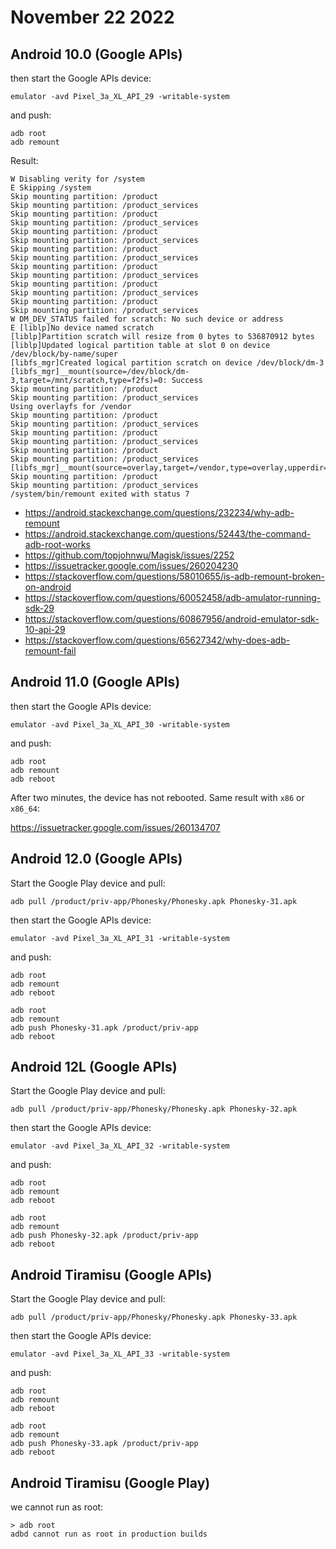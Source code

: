 # November 22 2022

## Android 10.0 (Google APIs)

then start the Google APIs device:

~~~
emulator -avd Pixel_3a_XL_API_29 -writable-system
~~~

and push:

~~~
adb root
adb remount
~~~

Result:

~~~
W Disabling verity for /system
E Skipping /system
Skip mounting partition: /product
Skip mounting partition: /product_services
Skip mounting partition: /product
Skip mounting partition: /product_services
Skip mounting partition: /product
Skip mounting partition: /product_services
Skip mounting partition: /product
Skip mounting partition: /product_services
Skip mounting partition: /product
Skip mounting partition: /product_services
Skip mounting partition: /product
Skip mounting partition: /product_services
Skip mounting partition: /product
Skip mounting partition: /product_services
W DM_DEV_STATUS failed for scratch: No such device or address
E [liblp]No device named scratch
[liblp]Partition scratch will resize from 0 bytes to 536870912 bytes
[liblp]Updated logical partition table at slot 0 on device /dev/block/by-name/super
[libfs_mgr]Created logical partition scratch on device /dev/block/dm-3
[libfs_mgr]__mount(source=/dev/block/dm-3,target=/mnt/scratch,type=f2fs)=0: Success
Skip mounting partition: /product
Skip mounting partition: /product_services
Using overlayfs for /vendor
Skip mounting partition: /product
Skip mounting partition: /product_services
Skip mounting partition: /product
Skip mounting partition: /product_services
Skip mounting partition: /product
Skip mounting partition: /product_services
[libfs_mgr]__mount(source=overlay,target=/vendor,type=overlay,upperdir=/mnt/scratch/overlay/vendor/upper)=0
Skip mounting partition: /product
Skip mounting partition: /product_services
/system/bin/remount exited with status 7
~~~

- https://android.stackexchange.com/questions/232234/why-adb-remount
- https://android.stackexchange.com/questions/52443/the-command-adb-root-works
- https://github.com/topjohnwu/Magisk/issues/2252
- https://issuetracker.google.com/issues/260204230
- https://stackoverflow.com/questions/58010655/is-adb-remount-broken-on-android
- https://stackoverflow.com/questions/60052458/adb-amulator-running-sdk-29
- https://stackoverflow.com/questions/60867956/android-emulator-sdk-10-api-29
- https://stackoverflow.com/questions/65627342/why-does-adb-remount-fail

## Android 11.0 (Google APIs)

then start the Google APIs device:

~~~
emulator -avd Pixel_3a_XL_API_30 -writable-system
~~~

and push:

~~~
adb root
adb remount
adb reboot
~~~

After two minutes, the device has not rebooted. Same result with `x86` or
`x86_64`:

https://issuetracker.google.com/issues/260134707

## Android 12.0 (Google APIs)

Start the Google Play device and pull:

~~~
adb pull /product/priv-app/Phonesky/Phonesky.apk Phonesky-31.apk
~~~

then start the Google APIs device:

~~~
emulator -avd Pixel_3a_XL_API_31 -writable-system
~~~

and push:

~~~
adb root
adb remount
adb reboot

adb root
adb remount
adb push Phonesky-31.apk /product/priv-app
adb reboot
~~~

## Android 12L (Google APIs)

Start the Google Play device and pull:

~~~
adb pull /product/priv-app/Phonesky/Phonesky.apk Phonesky-32.apk
~~~

then start the Google APIs device:

~~~
emulator -avd Pixel_3a_XL_API_32 -writable-system
~~~

and push:

~~~
adb root
adb remount
adb reboot

adb root
adb remount
adb push Phonesky-32.apk /product/priv-app
adb reboot
~~~

## Android Tiramisu (Google APIs)

Start the Google Play device and pull:

~~~
adb pull /product/priv-app/Phonesky/Phonesky.apk Phonesky-33.apk
~~~

then start the Google APIs device:

~~~
emulator -avd Pixel_3a_XL_API_33 -writable-system
~~~

and push:

~~~
adb root
adb remount
adb reboot

adb root
adb remount
adb push Phonesky-33.apk /product/priv-app
adb reboot
~~~

## Android Tiramisu (Google Play)

we cannot run as root:

~~~
> adb root
adbd cannot run as root in production builds
~~~
